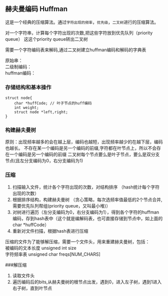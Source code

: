 
## 赫夫曼编码 Huffman

这是一个经典的压缩算法。通过`字符出现的频率`，`优先级`，`二叉树`进行的压缩算法。

对一个字符串，计算每个字符出现的次数,把这些字符放到优先队列（priority queue）
这这个priority queue转出二叉树

需要一个字符编码表来解码,通过二叉树建立huffman编码和解码的字典表


原始串：   
二级制编码：  
huffman编码：  


### 存储结构和基本操作

```
struct node{
    char *huffCode; // 叶子节点的huff编码
    int weight;
    struct node *left,right;
}
```

### 构建赫夫曼树

原则：出现频率越多的会在越上层，编码也越短，出现频率越少的在越下层，编码也越长。
不存在某一个编码是另一个编码的前缀,字符都在叶节点上，所以不会存在一个编码是另一个编码的前缀
二叉树每个节点要么是叶子节点，要么是双分支节点(且左分支编码为0，右分支编码为1)


### 压缩

1. 扫描输入文件，统计各个字符出现的次数，对结构排序 （hash统计每个字符出现的次数）
2. 根据排序结构，构建赫夫曼树 （贪心策略，每次选频率值最低的2个节点合并,需要优先队列帮组(priority queue，又叫最小堆)）
3. 对树进行遍历（左分支编码为0，右分支编码为1），得到各个字符的huffman编码，存到hash表中（这个就是编解码表，也可直接存储到节点中，如上面的char *huffCode）
4. 重新对文件扫描，根据hash表进行压缩

压缩的文件为了能够解压缩，需要一个文件头，用来重建赫夫曼树，包括：  
被编码的文本长度 unsigned int size  
字符频率表  unsigned char freqs[NUM_CHARS]  

###解压缩

1. 读取文件头  
2. 遍历编码后的bits,从赫夫曼树的根节点出发，遇到0，进入左子树，遇到1进入右子树，直到叶节点  



  
